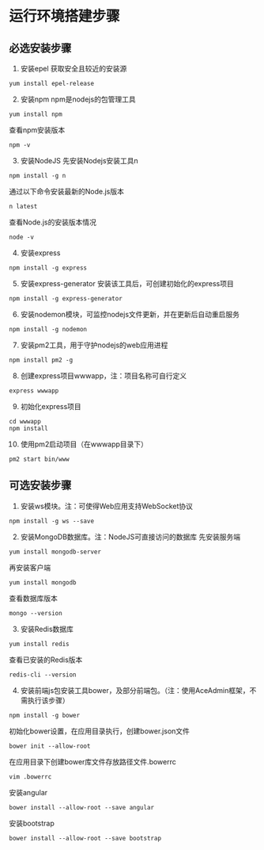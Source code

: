 # 运行环境搭建步骤

## 必选安装步骤
1. 安装epel
获取安全且较近的安装源
```
yum install epel-release
```

2. 安装npm
npm是nodejs的包管理工具
```
yum install npm
```
查看npm安装版本
```
npm -v
```

3. 安装NodeJS
先安装Nodejs安装工具n
```
npm install -g n
```
通过以下命令安装最新的Node.js版本
```
n latest
```
查看Node.js的安装版本情况
```
node -v
```

4. 安装express
```
npm install -g express
```

5. 安装express-generator
安装该工具后，可创建初始化的express项目
```
npm install -g express-generator
```

6. 安装nodemon模块，可监控nodejs文件更新，并在更新后自动重启服务
```
npm install -g nodemon
```

7. 安装pm2工具，用于守护nodejs的web应用进程
```
npm install pm2 -g
```

8. 创建express项目wwwapp，注：项目名称可自行定义
```
express wwwapp
```

9. 初始化express项目
```
cd wwwapp
npm install
```

10. 使用pm2启动项目（在wwwapp目录下）
```
pm2 start bin/www
```

## 可选安装步骤
1. 安装ws模块。注：可使得Web应用支持WebSocket协议
```
npm install -g ws --save
```

2. 安装MongoDB数据库。注：NodeJS可直接访问的数据库
先安装服务端
```
yum install mongodb-server
```
再安装客户端
```
yum install mongodb
```
查看数据库版本
```
mongo --version
```

3. 安装Redis数据库
```
yum install redis
```
查看已安装的Redis版本
```
redis-cli --version
```

4. 安装前端js包安装工具bower，及部分前端包。（注：使用AceAdmin框架，不需执行该步骤）
```
npm install -g bower
```
初始化bower设置，在应用目录执行，创建bower.json文件
```
bower init --allow-root
```
在应用目录下创建bower库文件存放路径文件.bowerrc
```
vim .bowerrc
```

安装angular
```
bower install --allow-root --save angular
```
安装bootstrap
```
bower install --allow-root --save bootstrap
```
